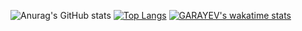 ![Anurag's GitHub stats](https://github-readme-stats.vercel.app/api?username=raufGarayev&show_icons=true&theme=tokyonight&count_private=true)
[![Top Langs](https://github-readme-stats.vercel.app/api/top-langs/?username=raufGarayev&layout=compact)](https://github.com/raufGarayev/github-readme-stats)
[![GARAYEV's wakatime stats](https://github-readme-stats.vercel.app/api/wakatime?username=raufGarayev)](https://github.com/raufGarayev/github-readme-stats)
